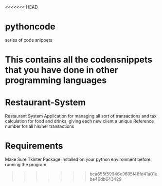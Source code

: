 <<<<<<< HEAD
# pythoncode
series of code snippets

This contains all the codensnippets that you have done in other programming languages
=======
# Restaurant-System
Restaurant System Application for managing all sort of transactions and tax calculation for food and drinks, giving each new
client a unique Reference number for all his/her transactions

# Requirements
Make Sure Tkinter Package installed on your python environment before running the program
>>>>>>> bca655f59646e9605f48fd41a01ebe46db643429
